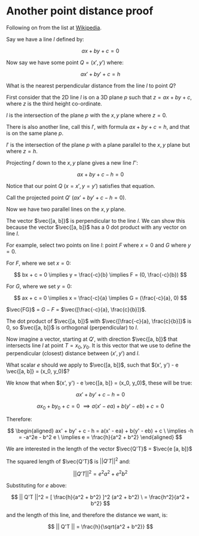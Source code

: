 # Another point distance proof

Following on from the list at [Wikipedia](https://en.wikipedia.org/wiki/Distance_from_a_point_to_a_line#Proofs).

Say we have a line $l$ defined by:

$$
ax + by + c = 0
$$

Now say we have some point $Q = (x', y')$ where:

$$
ax' + by' + c = h
$$

What is the nearest perpendicular distance from the line $l$ to point $Q$?

First consider that the 2D line $l$ is on a 3D plane $p$ such that
$z = ax + by + c$, where $z$ is the third height co-ordinate.

$l$ is the intersection of the plane $p$ with the $x, y$ plane where $z=0$.

There is also another line, call this $l'$, with formula $ax + by + c = h$, and
that is on the same plane $p$.


$l'$ is the intersection of the plane $p$ with a plane parallel to the $x, y$ plane
but where $z=h$.

Projecting $l'$ down to the $x, y$ plane gives a new line $l''$:

$$
ax + by + c - h = 0
$$

Notice that our point $Q$ ($x = x', y=y'$) satisfies that equation.

Call the projected point $Q'$ ($ax' + by' + c - h = 0$).

Now we have two parallel lines on the $x, y$ plane.

The vector $\vec{[a, b]}$ is perpendicular to the line $l$.  We can show this
because the vector $\vec{[a, b]}$ has a 0 dot product with any vector on line
$l$.

For example, select two points on line $l$: point $F$ where $x = 0$ and $G$
where $y = 0$.

For $F$, where we set $x = 0$:

$$
bx + c = 0 \implies y = \frac{-c}{b} \implies F = (0, \frac{-c}{b})
$$

For $G$, where we set $y = 0$:

$$
ax + c = 0 \implies x = \frac{-c}{a} \implies G = (\frac{-c}{a}, 0)
$$

$\vec{FG}$ = $G - F$ = $\vec{[\frac{-c}{a}, \frac{c}{b}]}$.

The dot product of $\vec{[a, b]}$ with $\vec{[\frac{-c}{a}, \frac{c}{b}]}$ is 0,
so $\vec{[a, b]}$ is orthogonal (perpendicular) to $l$.

Now imagine a vector, starting at $Q'$, with direction $\vec{[a, b]}$ that
intersects line $l$ at point $T = x_0, y_0$.  It is this vector that we use to
define the perpendicular (closest) distance between $(x', y')$ and $l$.

What scalar $e$ should we apply to $\vec{[a, b]}$, such that $(x', y') - e \vec{[a, b]} = (x_0, y_0)$?

We know that when $(x', y') - e \vec{[a, b]} = (x_0, y_0)$, these will be true:

$$
ax' + by' + c - h = 0
$$

$$
ax_0 + by_0 + c = 0 \
\implies a(x' - ea) + b(y' - eb) + c = 0
$$

Therefore:

$$
\begin{aligned}
ax' + by' + c - h = a(x' - ea) + b(y' - eb) + c \
\implies -h = -a^2e - b^2 e \
\implies e = \frac{h}{a^2 + b^2}
\end{aligned}
$$

We are interested in the length of the vector $\vec{Q'T}$ = $\vec{e [a, b]}$

The squared length of $\vec{Q'T}$ is $|| Q'T ||^2$ and:

$$
|| Q'T ||^2 = e^2 a^2 + e^2 b^2
$$

Substituting for $e$ above:

$$
|| Q'T ||^2 = [ \frac{h}{a^2 + b^2} ]^2 (a^2 + b^2) \
= \frac{h^2}{a^2 + b^2}
$$

and the length of this line, and therefore the distance we want, is:

$$
|| Q'T || = \frac{h}{\sqrt{a^2 + b^2}}
$$
